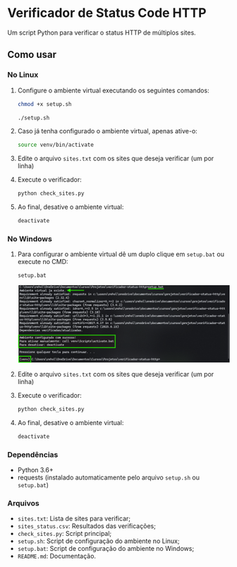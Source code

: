 # Verificador de Status Code HTTP

Um script Python para verificar o status HTTP de múltiplos sites.


## Como usar 


### No Linux

1. Configure o ambiente virtual executando os seguintes comandos:
    ```bash
    chmod +x setup.sh
    ```
    ```bash
    ./setup.sh
    ```

2. Caso já tenha configurado o ambiente virtual, apenas ative-o:
    ```bash
    source venv/bin/activate
    ```

3. Edite o arquivo `sites.txt` com os sites que deseja verificar (um por linha)

4. Execute o verificador:
    ```bash
    python check_sites.py
    ```

5. Ao final, desative o ambiente virtual:
    ```bash
    deactivate
    ```

### No Windows

1. Para configurar o ambiente virtual dê um duplo clique em `setup.bat` ou execute no CMD:
    ```cmd
    setup.bat
    ```
    <img src="./img/setup-segunda-execucao.png" alt="Segunda execução do arquivo setup.bat"/>

2. Edite o arquivo `sites.txt` com os sites que deseja verificar (um por linha)

3. Execute o verificador:
    ```cmd
    python check_sites.py
    ```

4. Ao final, desative o ambiente virtual:
    ```cmd
    deactivate
    ```


### Dependências

* Python 3.6+
* requests (instalado automaticamente pelo arquivo `setup.sh` ou `setup.bat`)


### Arquivos

* `sites.txt`: Lista de sites para verificar;
* `sites_status.csv`: Resultados das verificações;
* `check_sites.py`: Script principal;
* `setup.sh`: Script de configuração do ambiente no Linux;
* `setup.bat`: Script de configuração do ambiente no Windows;
* `README.md`: Documentação.

